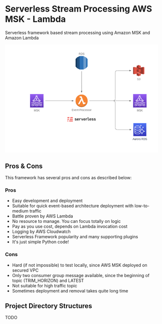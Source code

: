 # Serverless Stream Processing AWS MSK - Lambda
Serverless framework based stream processing using Amazon MSK and Amazon Lambda

![image info](./serverless-stream-processing-aws-msk-lambda-architecture.png)

## Pros & Cons
This framework has several pros and cons as described below:

### Pros
- Easy development and deployment
- Suitable for quick event-based architecture deployment with low-to-medium traffic
- Battle proven by AWS Lambda
- No resource to manage. You can focus totally on logic
- Pay as you use cost, depends on Lambda invocation cost
- Logging by AWS Cloudwatch
- Serverless Framework popularity and many supporting plugins
- It's just simple Python code!

### Cons
- Hard (if not impossible) to test locally, since AWS MSK deployed on secured VPC
- Only two consumer group message available, since the beginning of topic (TRIM_HORIZON) and LATEST
- Not suitable for high traffic topic
- Sometimes deployment and removal takes quite long time

## Project Directory Structures

TODO
